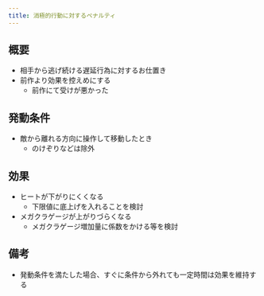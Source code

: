 ```yaml
---
title: 消極的行動に対するペナルティ
---
```


## 概要
* 相手から逃げ続ける遅延行為に対するお仕置き
* 前作より効果を控えめにする
    * 前作にて受けが悪かった

## 発動条件
* 敵から離れる方向に操作して移動したとき
    * のけぞりなどは除外

## 効果
* ヒートが下がりにくくなる
    * 下限値に底上げを入れることを検討
* メガクラゲージが上がりづらくなる
    * メガクラゲージ増加量に係数をかける等を検討

## 備考
* 発動条件を満たした場合、すぐに条件から外れても一定時間は効果を維持する
